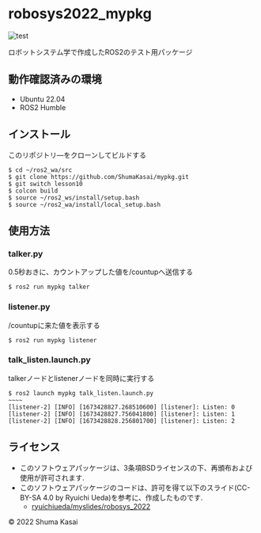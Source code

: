 # robosys2022_mypkg

 ![test](https://github.com/ShumaKasai/mypkg/actions/workflows/test.yml/badge.svg?branch=lesson10)

ロボットシステム学で作成したROS2のテスト用パッケージ

## 動作確認済みの環境
- Ubuntu 22.04
- ROS2 Humble

## インストール
このリポジトリ―をクローンしてビルドする
```
$ cd ~/ros2_wa/src
$ git clone https://github.com/ShumaKasai/mypkg.git
$ git switch lesson10
$ colcon build
$ source ~/ros2_ws/install/setup.bash
$ source ~/ros2_wa/install/local_setup.bash
```

## 使用方法
### talker.py
0.5秒おきに、カウントアップした値を/countupへ送信する
```
$ ros2 run mypkg talker
```

### listener.py
/countupに来た値を表示する
```
$ ros2 run mypkg listener
```

### talk_listen.launch.py
talkerノードとlistenerノードを同時に実行する
```
$ ros2 launch mypkg talk_listen.launch.py
~~~~
[listener-2] [INFO] [1673428827.268510600] [listener]: Listen: 0
[listener-2] [INFO] [1673428827.756041800] [listener]: Listen: 1
[listener-2] [INFO] [1673428828.256801700] [listener]: Listen: 2
```

## ライセンス
- このソフトウェアパッケージは、3条項BSDライセンスの下、再頒布および使用が許可されます.  
- このソフトウェアパッケージのコードは、許可を得て以下のスライド(CC-BY-SA 4.0 by Ryuichi Ueda)を参考に、作成したものです.
  - [ryuichiueda/myslides/robosys_2022](https://github.com/ryuichiueda/my_slides/tree/master/robosys_2022) 

© 2022 Shuma Kasai
